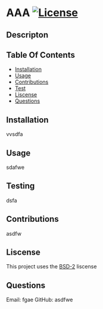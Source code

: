 # AAA [![License](https://img.shields.io/badge/License-BSD_2--Clause-orange.svg)](https://opensource.org/licenses/BSD-2-Clause)

  ## Descripton

  

  ## Table Of Contents
   - [Installation](#installation)
   - [Usage](#usage)
   - [Contributions](#contributions)
   - [Test](#test)
   - [Liscense](#liscense)
   - [Questions](#questions)

  ## Installation

  vvsdfa

  ## Usage

  sdafwe

  ## Testing

  dsfa

  ## Contributions

  asdfw

  ## Liscense

  This project uses the [BSD-2](https://opensource.org/licenses/BSD-2-Clause) liscense

  ## Questions
  Email: fgae
  GitHub: asdfwe

